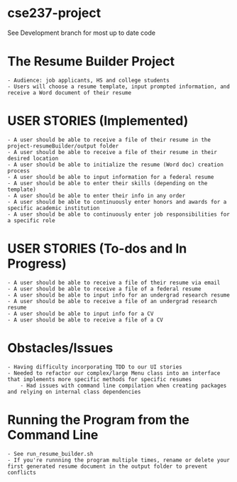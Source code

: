 # cse237-project

See Development branch for most up to date code
# The Resume Builder Project
	- Audience: job applicants, HS and college students
	- Users will choose a resume template, input prompted information, and receive a Word document of their resume

# USER STORIES (Implemented)
	- A user should be able to receive a file of their resume in the project-resumeBuilder/output folder
	- A user should be able to receive a file of their resume in their desired location
	- A user should be able to initialize the resume (Word doc) creation process
	- A user should be able to input information for a federal resume
	- A user should be able to enter their skills (depending on the template)
	- A user should be able to enter their info in any order
	- A user should be able to continuously enter honors and awards for a specific academic institution
	- A user should be able to continuously enter job responsibilities for a specific role

# USER STORIES (To-dos and In Progress)
	- A user should be able to receive a file of their resume via email
	- A user should be able to receive a file of a federal resume
	- A user should be able to input info for an undergrad research resume
	- A user should be able to receive a file of an undergrad research resume
	- A user should be able to input info for a CV
	- A user should be able to receive a file of a CV

# Obstacles/Issues
	- Having difficulty incorporating TDD to our UI stories
	- Needed to refactor our complex/large Menu class into an interface that implements more specific methods for specific resumes
		- Had issues with command line compilation when creating packages and relying on internal class dependencies

# Running the Program from the Command Line
	- See run_resume_builder.sh
	- If you're runnning the program multiple times, rename or delete your first generated resume document in the output folder to prevent conflicts
